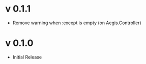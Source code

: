 # v 0.1.1
* Remove warning when :except is empty (on Aegis.Controller)

# v 0.1.0
* Initial Release
